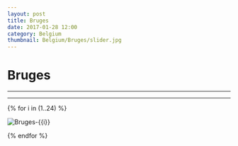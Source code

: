 ```yaml
---
layout: post
title: Bruges
date: 2017-01-28 12:00
category: Belgium
thumbnail: Belgium/Bruges/slider.jpg
---
```


# Bruges

---



---

{% for i in (1..24) %}

![Bruges-{{i}}](/assets/img/travel/Belgium/Bruges/Bruges-{{i}}.jpg)

{% endfor %}
